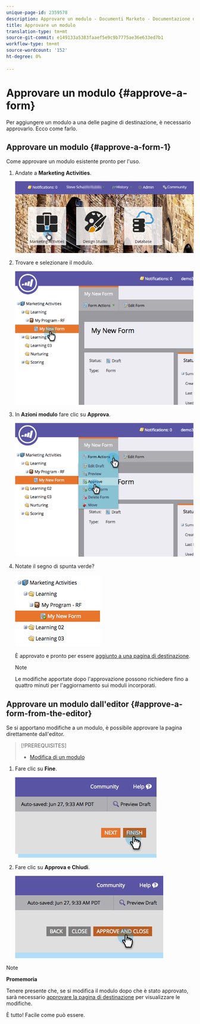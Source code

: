 ```yaml
---
unique-page-id: 2359578
description: Approvare un modulo - Documenti Marketo - Documentazione del prodotto
title: Approvare un modulo
translation-type: tm+mt
source-git-commit: e149133a5383faaef5e9c9b7775ae36e633ed7b1
workflow-type: tm+mt
source-wordcount: '152'
ht-degree: 0%

---
```



# Approvare un modulo {#approve-a-form}

Per aggiungere un modulo a una delle pagine di destinazione, è necessario approvarlo. Ecco come farlo.

## Approvare un modulo {#approve-a-form-1}

Come approvare un modulo esistente pronto per l&#39;uso.

1. Andate a **Marketing** **Activities**.

   ![](assets/login-marketing-activities-7.png)

1. Trovare e selezionare il modulo.

   ![](assets/image2014-9-15-17-3a49-3a40.png)

1. In **Azioni modulo** fare clic su **Approva**.

   ![](assets/image2014-9-15-17-3a49-3a47.png)

1. Notate il segno di spunta verde?

   ![](assets/image2014-9-15-17-3a50-3a2.png)

   È approvato e pronto per essere [aggiunto a una pagina di destinazione](../../../../product-docs/demand-generation/landing-pages/understanding-landing-pages/approve-unapprove-or-delete-a-landing-page.md).

   >[!NOTE]
   >
   >Le modifiche apportate dopo l&#39;approvazione possono richiedere fino a quattro minuti per l&#39;aggiornamento sui moduli incorporati.

## Approvare un modulo dall&#39;editor {#approve-a-form-from-the-editor}

Se si apportano modifiche a un modulo, è possibile approvare la pagina direttamente dall&#39;editor.

>[!PREREQUISITES]
>
>* [Modifica di un modulo](../../../../product-docs/demand-generation/forms/form-actions/edit-a-form.md)

>



1. Fare clic su **Fine**.

   ![](assets/image2014-9-15-17-3a51-3a43.png)

1. Fare clic su **Approva e Chiudi**.

   ![](assets/image2014-9-15-17-3a52-3a1.png)

>[!NOTE]
>
>**Promemoria**
>
>Tenere presente che, se si modifica il modulo dopo che è stato approvato, sarà necessario [approvare la pagina di destinazione](../../../../product-docs/demand-generation/landing-pages/understanding-landing-pages/approve-unapprove-or-delete-a-landing-page.md) per visualizzare le modifiche.

È tutto! Facile come può essere.
